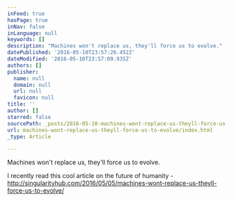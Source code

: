 ```yaml
---
inFeed: true
hasPage: true
inNav: false
inLanguage: null
keywords: []
description: "Machines won't replace us, they'll force us to evolve."
datePublished: '2016-05-10T23:57:26.452Z'
dateModified: '2016-05-10T23:57:09.935Z'
authors: []
publisher:
  name: null
  domain: null
  url: null
  favicon: null
title: ''
author: []
starred: false
sourcePath: _posts/2016-05-10-machines-wont-replace-us-theyll-force-us-to-evolve.md
url: machines-wont-replace-us-theyll-force-us-to-evolve/index.html
_type: Article

---
```

Machines won't replace us, they'll force us to evolve.

I recently read this cool article on the future of humanity - http://singularityhub.com/2016/05/05/machines-wont-replace-us-theyll-force-us-to-evolve/